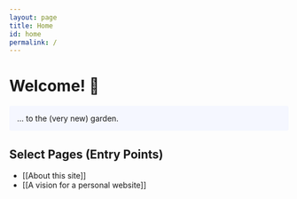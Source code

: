 ```yaml
---
layout: page
title: Home
id: home
permalink: /
---
```


# Welcome! 🌱

<p style="padding: 1em 1em; background: #f5f7ff; border-radius: 4px;">
 ... to the (very new) garden.
</p>

## Select Pages (Entry Points)
- [[About this site]]
- [[A vision for a personal website]]

<style>
  .wrapper {
    max-width: 46em;
  }
</style>
